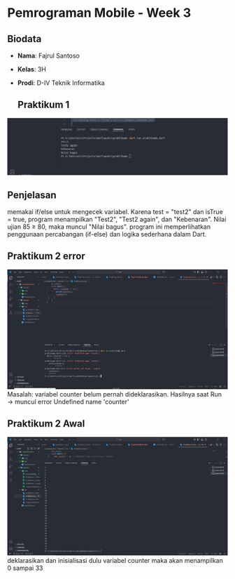 # Pemrograman Mobile - Week 3

## Biodata
- **Nama**: Fajrul Santoso  
- **Kelas**: 3H  
- **Prodi**: D-IV Teknik Informatika  

  ## Praktikum 1
![Soal 1](img/Praktikum_1.PNG) 

 ## Penjelasan 
 memakai if/else untuk mengecek variabel. Karena test = "test2" dan isTrue = true, program menampilkan "Test2", "Test2 again", dan "Kebenaran". Nilai ujian 85 ≥ 80, maka muncul "Nilai bagus".
program ini memperlihatkan penggunaan percabangan (if-else) dan logika sederhana dalam Dart.

## Praktikum 2 error
![Soal 2](img/error_2.PNG)
Masalah: variabel counter belum pernah dideklarasikan.
Hasilnya saat Run → muncul error Undefined name 'counter'

## Praktikum 2 Awal
![Soal 2](img/Praktikum_2_awal.PNG)
deklarasikan dan inisialisasi dulu variabel counter maka akan menampilkan 0 sampai 33
